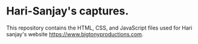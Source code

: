 # Hari-Sanjay's captures.
This repository contains the HTML, CSS, and JavaScript files used for Hari sanjay's website https://www.bigtonyproductions.com.
